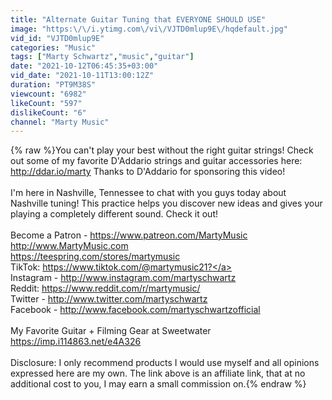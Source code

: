 ```yaml
---
title: "Alternate Guitar Tuning that EVERYONE SHOULD USE"
image: "https:\/\/i.ytimg.com\/vi\/VJTD0mlup9E\/hqdefault.jpg"
vid_id: "VJTD0mlup9E"
categories: "Music"
tags: ["Marty Schwartz","music","guitar"]
date: "2021-10-12T06:45:35+03:00"
vid_date: "2021-10-11T13:00:12Z"
duration: "PT9M38S"
viewcount: "6982"
likeCount: "597"
dislikeCount: "6"
channel: "Marty Music"
---
```

{% raw %}You can't play your best without the right guitar strings! Check out some of my favorite D'Addario strings and guitar accessories here: <a rel="nofollow" target="blank" href="http://ddar.io/marty">http://ddar.io/marty</a> Thanks to D'Addario for sponsoring this video!<br /><br />I'm here in Nashville, Tennessee to chat with you guys today about Nashville tuning! This practice helps you discover new ideas and gives your playing a completely different sound. Check it out!<br /><br />Become a Patron - <a rel="nofollow" target="blank" href="https://www.patreon.com/MartyMusic">https://www.patreon.com/MartyMusic</a><br /><a rel="nofollow" target="blank" href="http://www.MartyMusic.com">http://www.MartyMusic.com</a><br /><a rel="nofollow" target="blank" href="https://teespring.com/stores/martymusic">https://teespring.com/stores/martymusic</a><br />TikTok: <a rel="nofollow" target="blank" href="https://www.tiktok.com/@martymusic21?">https://www.tiktok.com/@martymusic21?</a><br />Instagram - <a rel="nofollow" target="blank" href="http://www.instagram.com/martyschwartz">http://www.instagram.com/martyschwartz</a><br />Reddit: <a rel="nofollow" target="blank" href="https://www.reddit.com/r/martymusic/">https://www.reddit.com/r/martymusic/</a><br />Twitter - <a rel="nofollow" target="blank" href="http://www.twitter.com/martyschwartz">http://www.twitter.com/martyschwartz</a><br />Facebook - <a rel="nofollow" target="blank" href="http://www.facebook.com/martyschwartzofficial">http://www.facebook.com/martyschwartzofficial</a><br /><br />My Favorite Guitar + Filming Gear at Sweetwater<br /><a rel="nofollow" target="blank" href="https://imp.i114863.net/e4A326">https://imp.i114863.net/e4A326</a><br /><br />Disclosure: I only recommend products I would use myself and all opinions expressed here are my own. The link above is an affiliate link, that at no additional cost to you, I may earn a small commission on.{% endraw %}
